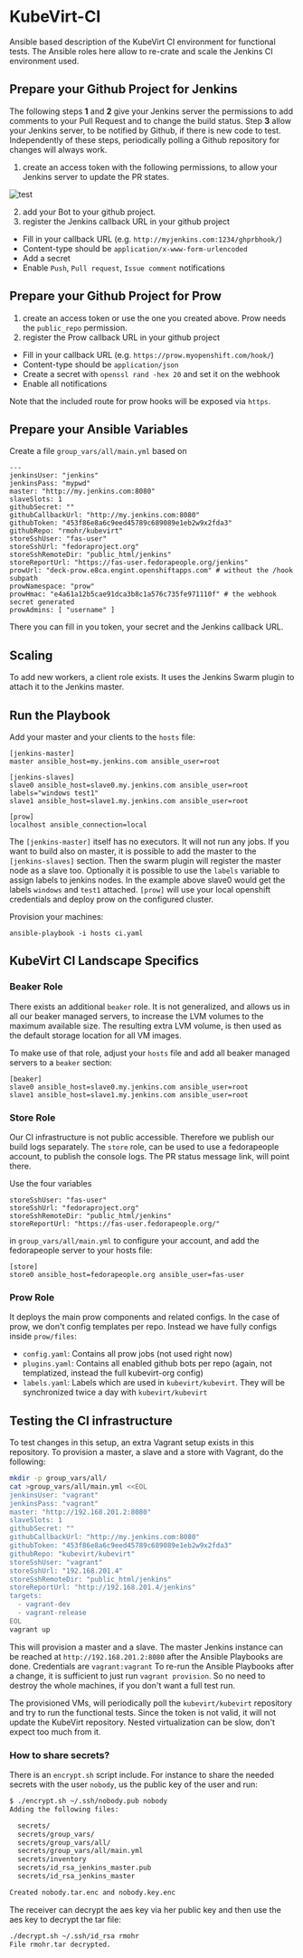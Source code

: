 # KubeVirt-CI

Ansible based description of the KubeVirt CI environment for functional tests.
The Ansible roles here allow to re-crate and scale the Jenkins CI environment
used.

## Prepare your Github Project for Jenkins

The following steps **1** and **2** give your Jenkins server the permissions to
add comments to your Pull Request and to change the build status. Step **3**
allow your Jenkins server, to be notified by Github, if there is new code to
test. Independently of these steps, periodically polling a Github repository
for changes will always work.

1. create an access token with the following permissions, to allow your Jenkins
   server to update the PR states.

![test](personal_access_token.png)

2. add your Bot to your github project.
3. register the Jenkins callback URL in your github project

 * Fill in your callback URL (e.g. `http://myjenkins.com:1234/ghprbhook/`)
 * Content-type should be `application/x-www-form-urlencoded`
 * Add a secret
 * Enable `Push`, `Pull request`, `Issue comment` notifications

## Prepare your Github Project for Prow

1. create an access token or use the one you created above. Prow needs the
   `public_repo` permission.
2. register the Prow callback URL in your github project

 * Fill in your callback URL (e.g. `https://prow.myopenshift.com/hook/`)
 * Content-type should be `application/json`
 * Create a secret with `openssl rand -hex 20` and set it on the webhook
 * Enable all notifications

Note that the included route for prow hooks will be exposed via `https`.

## Prepare your Ansible Variables

Create a file `group_vars/all/main.yml` based on

```
---
jenkinsUser: "jenkins"
jenkinsPass: "mypwd"
master: "http://my.jenkins.com:8080"
slaveSlots: 1
githubSecret: ""
githubCallbackUrl: "http://my.jenkins.com:8080"
githubToken: "453f86e8a6c9eed45789c689089e1eb2w9x2fda3"
githubRepo: "rmohr/kubevirt"
storeSshUser: "fas-user"
storeSshUrl: "fedoraproject.org"
storeSshRemoteDir: "public_html/jenkins"
storeReportUrl: "https://fas-user.fedorapeople.org/jenkins"
prowUrl: "deck-prow.e8ca.engint.openshiftapps.com" # without the /hook subpath
prowNamespace: "prow"
prowHmac: "e4a61a12b5cae91dca3b8c1a576c735fe971110f" # the webhook secret generated
prowAdmins: [ "username" ]
```

There you can fill in you token, your secret and the Jenkins callback URL.

## Scaling

To add new workers, a client role exists. It uses the Jenkins Swarm plugin to
attach it to the Jenkins master.

## Run the Playbook

Add your master and your clients to the `hosts` file:

```
[jenkins-master]
master ansible_host=my.jenkins.com ansible_user=root

[jenkins-slaves]
slave0 ansible_host=slave0.my.jenkins.com ansible_user=root labels="windows test1"
slave1 ansible_host=slave1.my.jenkins.com ansible_user=root

[prow]
localhost ansible_connection=local
```

The `[jenkins-master]` itself has no executors. It will not run any jobs. If you want to
build also on master, it is possible to add the master to the
`[jenkins-slaves]` section. Then the swarm plugin will register the master node
as a slave too. Optionally it is possible to use the `labels` variable to
assign labels to jenkins nodes. In the example above slave0 would get the
labels `windows` and `test1` attached. `[prow]` will use your local openshift
credentials and deploy prow on the configured cluster.

Provision your machines:

```
ansible-playbook -i hosts ci.yaml
```

## KubeVirt CI Landscape Specifics

### Beaker Role

There exists an additional `beaker` role. It is not generalized, and allows us
in all our beaker managed servers, to increase the LVM volumes to the maximum
available size. The resulting extra LVM volume, is then used as the default
storage location for all VM images.

To make use of that role, adjust your `hosts` file and add all beaker managed
servers to a `beaker` section:

```
[beaker]
slave0 ansible_host=slave0.my.jenkins.com ansible_user=root
slave1 ansible_host=slave1.my.jenkins.com ansible_user=root
```

### Store Role

Our CI infrastructure is not public accessible. Therefore we publish our build
logs separately. The `store` role, can be used to use a fedorapeople account,
to publish the console logs. The PR status message link, will point there.

Use the four variables

```
storeSshUser: "fas-user"
storeSshUrl: "fedoraproject.org"
storeSshRemoteDir: "public_html/jenkins"
storeReportUrl: "https://fas-user.fedorapeople.org/"
```

in `group_vars/all/main.yml` to configure your account, and add the
fedorapeople server to your hosts file:

```
[store]
store0 ansible_host=fedorapeople.org ansible_user=fas-user
```

### Prow Role

It deploys the main prow components and related configs. In the case of prow,
we don't config templates per repo. Instead we have fully configs inside
`prow/files`:

 * `config.yaml`: Contains all prow jobs (not used right now)
 * `plugins.yaml`: Contains all enabled github bots per repo (again, not templatized, instead the full kubevirt-org config)
 * `labels.yaml`: Labels which are used in `kubevirt/kubevirt`. They will be synchronized twice a day with `kubevirt/kubevirt`

## Testing the CI infrastructure

To test changes in this setup, an extra Vagrant setup exists in this repository. To
provision a master, a slave and a store with Vagrant, do the following:

```bash
mkdir -p group_vars/all/
cat >group_vars/all/main.yml <<EOL
jenkinsUser: "vagrant"
jenkinsPass: "vagrant"
master: "http://192.168.201.2:8080"
slaveSlots: 1
githubSecret: ""
githubCallbackUrl: "http://my.jenkins.com:8080"
githubToken: "453f86e8a6c9eed45789c689089e1eb2w9x2fda3"
githubRepo: "kubevirt/kubevirt"
storeSshUser: "vagrant"
storeSshUrl: "192.168.201.4"
storeSshRemoteDir: "public_html/jenkins"
storeReportUrl: "http://192.168.201.4/jenkins"
targets:
  - vagrant-dev
  - vagrant-release
EOL
vagrant up
```

This will provision a master and a slave. The master Jenkins instance can be
reached at `http://192.168.201.2:8080` after the Ansible Playbooks are done.
Credentials are `vagrant:vagrant` To re-run the Ansible Playbooks after a
change, it is sufficient to just run `vagrant provision`. So no need to destroy
the whole machines, if you don't want a full test run.

The provisioned VMs, will periodically poll the `kubevirt/kubevirt` repository
and try to run the functional tests. Since the token is not valid, it will not
update the KubeVirt repository. Nested virtualization can be slow, don't expect
too much from it.

### How to share secrets?

There is an `encrypt.sh` script include. For instance to share the needed
secrets with the user `nobody`, us the public key of the user and run:

```bash
$ ./encrypt.sh ~/.ssh/nobody.pub nobody
Adding the following files:

  secrets/
  secrets/group_vars/
  secrets/group_vars/all/
  secrets/group_vars/all/main.yml
  secrets/inventory
  secrets/id_rsa_jenkins_master.pub
  secrets/id_rsa_jenkins_master

Created nobody.tar.enc and nobody.key.enc
```

The receiver can decrypt the aes key via her public key and then use the aes
key to decrypt the tar file:

```bash
./decrypt.sh ~/.ssh/id_rsa rmohr
File rmohr.tar decrypted.
```
